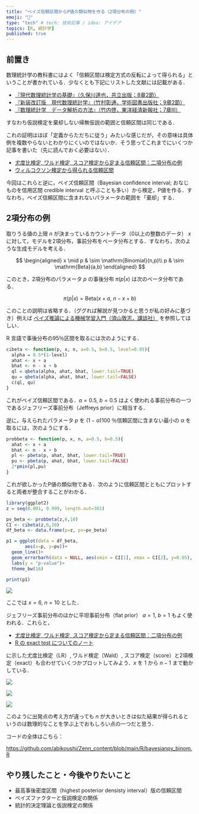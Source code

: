 ```yaml
---
title: "ベイズ信頼区間からP値の類似物を作る（2項分布の例）"
emoji: "🙆"
type: "tech" # tech: 技術記事 / idea: アイデア
topics: [R, 統計学]
published: true
---
```


## 前置き

数理統計学の教科書にはよく「信頼区間は検定方式の反転によって得られる」ということが書かれている．少なくとも下記にリストした文献には記載がある．

- [『現代数理統計学の基礎』（久保川達也，共立出版；8章2節）](https://www.kyoritsu-pub.co.jp/book/b10003681.html) 
- [『新装改訂版　現代数理統計学』（竹村彰通，学術図書出版社；9章2節）](https://www.gakujutsu.co.jp/product/978-4-7806-0860-1/)
- [『数理統計学　データ解析の方法』（竹内啓，東洋経済新報社；7章Ⅲ）](https://books.google.co.jp/books/about/数理統計学.html?id=fSo8DwAAQBAJ&redir_esc=y)

すなわち仮説検定を棄却しない帰無仮説の範囲と信頼区間は同じである．

これの証明はほぼ「定義からただちに従う」みたいな感じだが，その意味は具体例を複数やらないとわかりにくいのではないか．そう思ってこれまでにいくつか記事を書いた（先に読んでおく必要はない）．

- [尤度比検定, ワルド検定, スコア検定から定まる信頼区間：二項分布の例](https://zenn.dev/abe2/articles/lr_wald_score_binom)
- [ウィルコクソン検定から得られる信頼区間](https://zenn.dev/abe2/articles/7a4a36c5d27b0d)

今回はこれらと逆に，ベイズ信頼区間（Bayesian confidence interval; おなじものを信用区間 credible interval と呼ぶことも多い）から検定，P値を作る．すなわち，ベイズ信頼区間に含まれないパラメータの範囲を「棄却」する．

## 2項分布の例

取りうる値の上限 $n$ が決まっているカウントデータ（0以上の整数のデータ） $x$ に対して，モデルを2項分布，事前分布をベータ分布とする．すなわち，次のような生成モデルを考える．

$$
\begin{aligned}
x \mid p & \sim \mathrm{Binomial}(n,p)\\
p & \sim \mathrm{Beta}(a,b)
\end{aligned}
$$

このとき，2項分布のパラメータ $p$ の事後分布 $\pi(p|x)$ は次のベータ分布である．

$$
\pi(p|x) = \mathrm{Beta}(x+a,\  n-x+b)
$$

このことの説明は省略する．（ググれば解説が見つかると思うが私の好みに基づき）例えば [ベイズ推論による機械学習入門（須山敦志，講談社）](https://www.kspub.co.jp/book/detail/1538320.html) を参照してほしい．

R 言語で事後分布の95％区間を取るには次のようにする．

```r
cibeta <- function(p, x, n, a=0.5, b=0.5, level=0.95){
  alpha = 0.5*(1-level)
  ahat <- x + a
  bhat <- n - x + b
  ql = qbeta(alpha, ahat, bhat, lower.tail=TRUE)
  qu = qbeta(alpha, ahat, bhat, lower.tail=FALSE)
  c(ql, qu)
}
```

これがベイズ信頼区間である．$a=0.5$, $b=0.5$ はよく使われる事前分布の一つであるジェフリーズ事前分布（Jeffreys prior）に相当する．

逆に，与えられたパラメータ $p$ を $(1-\alpha) 100$ ％信頼区間に含まない最小の $\alpha$ を取るには，次のようにする．

```r
probbeta <- function(p, x, n, a=0.5, b=0.5){
  ahat <- x + a
  bhat <- n - x + b
  pl <- pbeta(p, ahat, bhat, lower.tail=TRUE)
  pu <- pbeta(p, ahat, bhat, lower.tail=FALSE)
  2*pmin(pl,pu)
}
```

これが欲しかったP値の類似物である．次のように信頼区間とともにプロットすると両者が整合することがわかる．

```r
library(ggplot2)
z = seq(0.001, 0.999, length.out=301)

pv_beta <- probbeta(z,6,10)
CI <- cibeta(z,6,10)
df_beta <- data.frame(p=z, pv=pv_beta)

p1 = ggplot(data = df_beta, 
       aes(x=p, y=pv))+
  geom_line()+
  geom_errorbarh(data = NULL, aes(xmin = CI[1], xmax = CI[2], y=0.05), height=0.03, colour="cornflowerblue")+
  labs(y = "p-value")+
  theme_bw(16)

print(p1)
```

![](/images/bayesianpv_binom/ciplot.png)

ここでは $x=6$, $n=10$ とした．

ジェフリーズ事前分布のほかに平坦事前分布（flat prior） $a=1$, $b=1$ もよく使われる．これらと，

- [尤度比検定, ワルド検定, スコア検定から定まる信頼区間：二項分布の例](https://zenn.dev/abe2/articles/lr_wald_score_binom)
- [R の exact test についてのノート](https://zenn.dev/abe2/articles/exact_tests_r)

に示した尤度比検定（LR）, ワルド検定（Wald）, スコア検定（score）と2項検定（exact）も合わせていくつかプロットしてみよう．$x$ を 1 から $n-1$ まで動かしている．

![](/images/bayesianpv_binom/pvalfun1.gif)

![](/images/bayesianpv_binom/pvalfun2.gif)

![](/images/bayesianpv_binom/pvalfun3.gif)

このように出発点の考え方が違っても $n$ が大きいときは似た結果が得られるというのは数理的なことを学ぶ上でおもしろい点の一つだと思う．

コードの全体はこちら：

https://github.com/abikoushi/Zenn_content/blob/main/R/bayesianpv_binom.R

## やり残したこと・今後やりたいこと

- 最高事後密度区間（highest posterior densisty interval）版の信頼区間
- ベイズファクターと仮説検定の関係
- 統計的決定理論と仮説検定の関係
